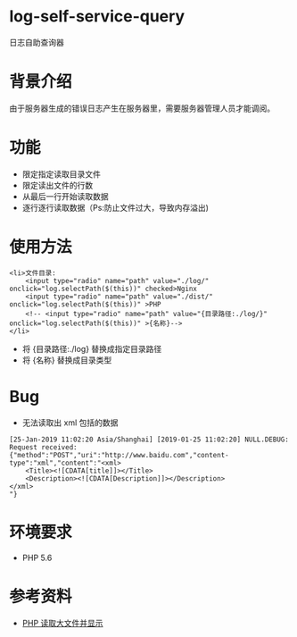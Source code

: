 # log-self-service-query
日志自助查询器

# 背景介绍
由于服务器生成的错误日志产生在服务器里，需要服务器管理人员才能调阅。

# 功能
* 限定指定读取目录文件
* 限定读出文件的行数
* 从最后一行开始读取数据
* 逐行逐行读取数据（Ps:防止文件过大，导致内存溢出)

# 使用方法

````
<li>文件目录:
    <input type="radio" name="path" value="./log/"  onclick="log.selectPath($(this))" checked>Nginx
    <input type="radio" name="path" value="./dist/" onclick="log.selectPath($(this))" >PHP
    <!-- <input type="radio" name="path" value="{目录路径:./log/}" onclick="log.selectPath($(this))" >{名称}-->
</li>
````
* 将 {目录路径:./log} 替换成指定目录路径
* 将 {名称} 替换成目录类型

# Bug
* 无法读取出 xml 包括的数据

````
[25-Jan-2019 11:02:20 Asia/Shanghai] [2019-01-25 11:02:20] NULL.DEBUG: Request received: {"method":"POST","uri":"http://www.baidu.com","content-type":"xml","content":"<xml>
    <Title><![CDATA[title]]></Title>
    <Description><![CDATA[Description]]></Description>
</xml>
"}
````

# 环境要求
* PHP 5.6 

# 参考资料
* [PHP 读取大文件并显示](https://www.cnblogs.com/taoshihan/p/5722743.html)